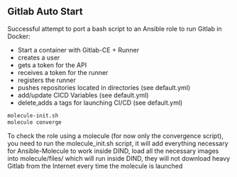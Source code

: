 ## Gitlab Auto Start

  Successful attempt to port a bash script to an Ansible role to run Gitlab in Docker:
- Start a container with Gitlab-CE + Runner
- creates a user
- gets a token for the API
- receives a token for the runner
- registers the runner
- pushes repositories located in directories (see default.yml)
- add/update CICD Variables (see default.yml)
- delete,adds a tags for launching CI/CD (see default.yml)


```bash
molecule-init.sh
molecule converge
```

To check the role using a molecule (for now only the convergence script), you need to run the molecule_init.sh script, it will add everything necessary for Ansible-Molecule to work inside DIND, load all the necessary images into molecule/files/
which will run inside DIND, they will not download heavy Gitlab from the Internet every time the molecule is launched


